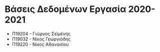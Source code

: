 # Βάσεις Δεδομένων Εργασία 2020-2021
+ Π19204 - Γιώργος Σεϊμένης
+ Π19032 - Νίκος Γεωργιάδης
+ Π19220 - Νίκος Αθανασίου
